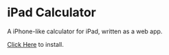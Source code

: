 # iPad Calculator
A iPhone-like calculator for iPad, written as a web app.

[Click Here](http://lake-e.github.io/iPad-Calculator/) to install.
